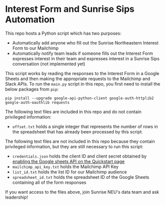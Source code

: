 # Interest Form and Sunrise Sips Automation

This repo hosts a Python script which has two purposes:
 * Automatically add anyone who fill out the Sunrise Northeastern Interest Form to our Mailchimp
 * Automatically notify team leads if someone fills out the Interest Form expresses interest in their team and expresses interest in a Sunrise Sips conversation (not implemented yet)

This script works by reading the responses to the Interest Form in a Google Sheets and then making the appropriate requests to the Mailchimp and Slack APIs. To run the `main.py` script in this repo, you first need to install the below packages from `pip`:

```
pip install --upgrade google-api-python-client google-auth-httplib2 google-auth-oauthlib requests
```

The following text files are included in this repo and do not contain privileged information:
 * `offset.txt` holds a single integer that represents the number of rows in the spreadsheet that has already been processed by this script.

The following text files are not included in this repo because they contain privileged information, but they are still necessary to run this script:
 * `credentials.json` holds the client ID and client secret obtained by [enabling the Google sheets API on the Quickstart page](https://developers.google.com/sheets/api/quickstart/python)
 * `mailchimp_api_key.txt` holds the Mailchimp API Key
 * `list_id.txt` holds the list ID for our Mailchimp audience
 * `spreadsheet_id.txt` holds the spreadsheet ID of the Google Sheets containing all of the form responses

If you want access to the files above, join Sunrise NEU's data team and ask leadership!